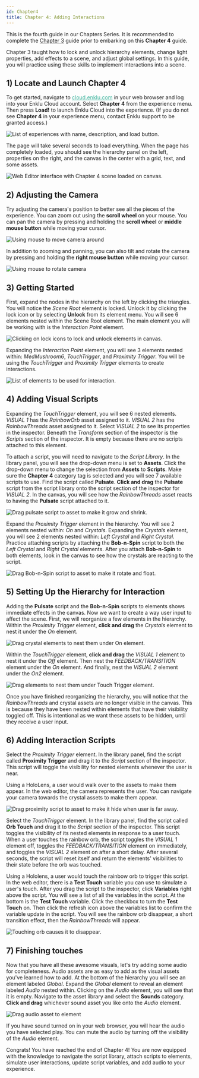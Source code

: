 ```yaml
---
id: Chapter4
title: Chapter 4: Adding Interactions
---
```


This is the fourth guide in our Chapters Series. It is recommended to complete the [Chapter 3](/docs/ChaptersSeries/Chapter3) guide prior to embarking on this **Chapter 4** guide.

Chapter 3 taught how to lock and unlock hierarchy elements, change light properties, add effects to a scene, and adjust global settings. In this guide, you will practice using these skills to implement interactions into a scene.

## 1) Locate and Launch Chapter 4

To get started, navigate to <a style="color:#3AB29B" href="https://cloud.enklu.com/" target="\_blank"><u>cloud.enklu.com</u></a> in your web browser and log into your Enklu Cloud account. Select **Chapter 4** from the experience menu. Then press **Load!** to launch Enklu Cloud into the experience. (If you do not see **Chapter 4** in your experience menu, contact Enklu support to be granted access.)

![List of experiences with name, description, and load button.](/img/product/Chapter4_MyExperiences.png)

The page will take several seconds to load everything. When the page has completely loaded, you should see the hierarchy panel on the left, properties on the right, and the canvas in the center with a grid, text, and some assets.

![Web Editor interface with Chapter 4 scene loaded on canvas.](/img/product/Chapter4_Main.png)

## 2) Adjusting the Camera

Try adjusting the camera's position to better see all the pieces of the experience. You can zoom out using the **scroll wheel** on your mouse. You can pan the camera by pressing and holding the **scroll wheel** or **middle mouse button** while moving your cursor.

![Using mouse to move camera around](/img/product/Chapter4_AdjustCamera.gif)

In addition to zooming and panning, you can also tilt and rotate the camera by pressing and holding the **right mouse button** while moving your cursor.

![Using mouse to rotate camera](/img/product/Chapter4_CameraRotate.gif)

## 3) Getting Started

First, expand the nodes in the hierarchy on the left by clicking the triangles. You will notice the *Scene Root* element is locked. Unlock it by clicking the lock icon or by selecting **Unlock** from its element menu. You will see 6 elements nested within the Scene Root element. The main element you will be working with is the *Interaction Point* element.

![Clicking on lock icons to lock and unlock elements in canvas.](/img/product/Chapter4_HierarchyUnlock.gif)

Expanding the *Interaction Point* element, you will see 3 elements nested within: *MedMushroom6*, *TouchTrigger*, and *Proximity Trigger*. You will be using the *TouchTrigger* and *Proximity Trigger* elements to create interactions.

![List of elements to be used for interaction.](/img/product/Chapter4_HierarchyInteractionPoint.gif)

## 4) Adding Visual Scripts

Expanding the *TouchTrigger* element, you will see 6 nested elements. *VISUAL 1* has the *RainbowOrb* asset assigned to it. *VISUAL 2* has the *RainbowThreads* asset assigned to it. Select *VISUAL 2* to see its properties in the inspector. Beneath the *Transform* section of the inspector is the *Scripts* section of the inspector. It is empty because there are no scripts attached to this element.

To attach a script, you will need to navigate to the *Script Library*. In the library panel, you will see the drop-down menu is set to **Assets**. Click the drop-down menu to change the selection from **Assets** to **Scripts**. Make sure the **Chapter 4** category tag is selected and you will see 7 available scripts to use. Find the script called **Pulsate**. **Click and drag** the **Pulsate** script from the script library onto the script section of the inspector for *VISUAL 2*. In the canvas, you will see how the *RainbowThreads* asset reacts to having the **Pulsate** script attached to it.

![Drag pulsate script to asset to make it grow and shrink.](/img/product/Chapter4_AttachPulsate.gif)

Expand the *Proximity Trigger* element in the hierarchy. You will see 2 elements nested within: *On* and *Crystals*. Expanding the *Crystals* element, you will see 2 elements nested within: *Left Crystal* and *Right Crystal*. Practice attaching scripts by attaching the **Bob-n-Spin** script to both the *Left Crystal* and *Right Crystal* elements. After you attach **Bob-n-Spin** to both elements, look in the canvas to see how the crystals are reacting to the script.

![Drag Bob-n-Spin script to asset to make it rotate and float.](/img/product/Chapter4_AttachBobnSpin.gif)

## 5) Setting Up the Hierarchy for Interaction

Adding the **Pulsate** script and the **Bob-n-Spin** scripts to elements shows immediate effects in the canvas. Now we want to create a way user input to affect the scene. First, we will reorganize a few elements in the hierarchy. Within the *Proximity Trigger* element, **click and drag** the *Crystals* element to nest it under the *On* element.

![Drag crystal elements to nest them under On element.](/img/product/Chapter4_HierarchyCrystals.gif)

Within the *TouchTrigger* element, **click and drag** the *VISUAL 1* element to nest it under the *Off* element. Then nest the *FEEDBACK/TRANSITION* element under the *On* element. And finally, nest the *VISUAL 2* element under the *On2* element.

![Drag elements to nest them under Touch Trigger element.](/img/product/Chapter4_HierarchyTouchTrigger.gif)

Once you have finished reorganizing the hierarchy, you will notice that the *RainbowThreads* and crystal assets are no longer visible in the canvas. This is because they have been nested within elements that have their visibility toggled off. This is intentional as we want these assets to be hidden, until they receive a user input.


## 6) Adding Interaction Scripts

Select the *Proximity Trigger* element. In the library panel, find the script called **Proximity Trigger** and drag it to the *Script* section of the inspector. This script will toggle the visibility for nested elements whenever the user is near.

Using a HoloLens, a user would walk over to the assets to make them appear. In the web editor, the camera represents the user. You can navigate your camera towards the crystal assets to make them appear.

![Drag proximity script to asset to make it hide when user is far away.](/img/product/Chapter4_ProximityTriggerScript.gif)


Select the *TouchTrigger* element. In the library panel, find the script called **Orb Touch** and drag it to the *Script* section of the inspector. This script toggles the visibility of its nested elements in response to a user touch. When a user touches the rainbow orb, the script toggles the *VISUAL 1* element off, toggles the *FEEDBACK/TRANSITION* element on immediately, and toggles the *VISUAL 2* element on after a short delay. After several seconds, the script will reset itself and return the elements' visibilities to their state before the orb was touched.

Using a Hololens, a user would touch the rainbow orb to trigger this script. In the web editor, there is a **Test Touch** variable you can use to simulate a user's touch. After you drag the script to the inspector, click **Variables** right above the script. You will see a list of all the variables in the script. At the bottom is the **Test Touch** variable. Click the checkbox to turn the **Test Touch** on. Then click the refresh icon above the variables list to confirm the variable update in the script. You will see the rainbow orb disappear, a short transition effect, then the *RainbowThreads* will appear.

![Touching orb causes it to disappear.](/img/product/Chapter4_OrbTouch.gif)


## 7) Finishing touches

Now that you have all these awesome visuals, let's try adding some audio for completeness. Audio assets are as easy to add as the visual assets you've learned how to add. At the bottom of the hierarchy you will see an element labeled *Global*. Expand the *Global* element to reveal an element labeled *Audio* nested within. Clicking on the *Audio* element, you will see that it is empty. Navigate to the asset library and select the **Sounds** category. **Click and drag** whichever sound asset you like onto the *Audio* element.

![Drag audio asset to element](/img/product/Chapter4_Audio.gif)


If you have sound turned on in your web browser, you will hear the audio you have selected play. You can mute the audio by turning off the visibility of the *Audio* element.

Congrats! You have reached the end of Chapter 4! You are now equipped with the knowledge to navigate the script library, attach scripts to elements, simulate user interactions, update script variables, and add audio to your experience.
